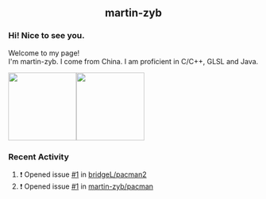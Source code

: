 <p align="center">
  <h2 align="center">martin-zyb</h2>
</p>

### Hi! Nice to see you.

Welcome to my page!  
I'm martin-zyb. I come from China. I am proficient in C/C++, GLSL and Java.
  
<a href="https://github.com/martin-zyb"><img height="137px" src="https://github-readme-stats.vercel.app/api?username=martin-zyb&hide_title=true&hide_border=true&show_icons=true&include_all_commits=true&count_private=true&line_height=21&text_color=000&icon_color=000&bg_color=0,ea6161,ffc64d,fffc4d,52fa5a&theme=graywhite" /><!-- wi*quL3fcV --><img height="137px" src="https://github-readme-stats.vercel.app/api/top-langs/?username=martin-zyb&hide=html&hide_title=true&hide_border=true&layout=compact&langs_count=6&exclude_repo=comp426,Redventures-Movie-Quotes&text_color=000&icon_color=fff&bg_color=0,52fa5a,4dfcff,c64dff&theme=graywhite" /></a>

### Recent Activity

<!--START_SECTION:activity-->
1. ❗ Opened issue [#1](https://github.com/bridgeL/pacman2/issues/1) in [bridgeL/pacman2](https://github.com/bridgeL/pacman2)
2. ❗ Opened issue [#1](https://github.com/martin-zyb/pacman/issues/1) in [martin-zyb/pacman](https://github.com/martin-zyb/pacman)
<!--END_SECTION:activity-->
